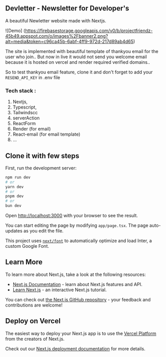 ## Devletter - Newsletter for Developer's

A beautiful Newletter website made with Nextjs.

![Demo] (https://firebasestorage.googleapis.com/v0/b/projectfriendz-45b49.appspot.com/o/images%2Fbanner2.png?alt=media&token=c96ca45b-6abf-4ff9-972d-217d89ab4d65)

The site is implemented with beautiful template of thankyou email for the user who join.. But now in live it would not send you welcome email because it is hosted on vercel and render required verified domains.. 

So to test thankyou email feature, clone it and don't forget to add your `RESEND_API_KEY` in .env file

### Tech stack : 
1. Nextjs,
2. Typescript,
3. Tailwindscc
4. serverAction
5. ReactForm
6. Render (for email)
7. React-email (for email template)
8. ...

## Clone it with few steps

First, run the development server:

```bash
npm run dev
# or
yarn dev
# or
pnpm dev
# or
bun dev
```

Open [http://localhost:3000](http://localhost:3000) with your browser to see the result.

You can start editing the page by modifying `app/page.tsx`. The page auto-updates as you edit the file.

This project uses [`next/font`](https://nextjs.org/docs/basic-features/font-optimization) to automatically optimize and load Inter, a custom Google Font.

## Learn More

To learn more about Next.js, take a look at the following resources:

- [Next.js Documentation](https://nextjs.org/docs) - learn about Next.js features and API.
- [Learn Next.js](https://nextjs.org/learn) - an interactive Next.js tutorial.

You can check out [the Next.js GitHub repository](https://github.com/vercel/next.js/) - your feedback and contributions are welcome!

## Deploy on Vercel

The easiest way to deploy your Next.js app is to use the [Vercel Platform](https://vercel.com/new?utm_medium=default-template&filter=next.js&utm_source=create-next-app&utm_campaign=create-next-app-readme) from the creators of Next.js.

Check out our [Next.js deployment documentation](https://nextjs.org/docs/deployment) for more details.
